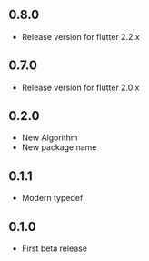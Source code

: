 ## 0.8.0

* Release version for flutter 2.2.x

## 0.7.0

* Release version for flutter 2.0.x

## 0.2.0

* New Algorithm
* New package name

## 0.1.1

* Modern typedef

## 0.1.0

* First beta release

